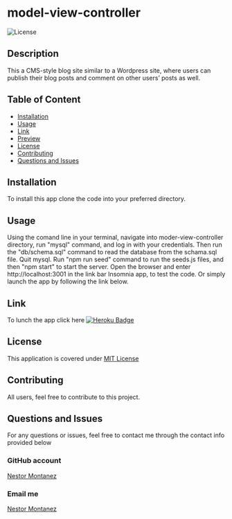# model-view-controller

  
  ![License](https://img.shields.io/badge/License-MIT%20License-blue.svg)
  
  

  ## Description
  
  This a CMS-style blog site similar to a Wordpress site, where users can publish their blog posts and comment on other users’ posts as well.
  


  ## Table of Content
  
  - [Installation](#installation)
  - [Usage](#usage)
  - [Link](#link)
  - [Preview](#preview)
  - [License](#license)
  - [Contributing](#contributing)
  - [Questions and Issues](#questions-and-issues)



  ## Installation
  
  To install this app clone the code into your preferred directory.
  

  
  ## Usage
  
  Using the comand line in your terminal, navigate into moder-view-controller directory, run "mysql" command, and log in with your credentials. 
  Then run the "db/schema.sql" command to read the database from the schama.sql file. Quit mysql. 
  Run "npm run seed" command to run the seeds.js files, and then "npm start" to start the server. 
  Open the browser and enter http://localhost:3001 in the link bar Insomnia app, to test the code. 
  Or simply launch the app by following the link below. 
  


  ## Link
  
  To lunch the app click here [![Heroku Badge](https://www.herokucdn.com/deploy/button.svg)](https://model-view-controller-1086f15cdc66.herokuapp.com/) 
  
  ## License
  
  
  This application is covered under [MIT License](https://choosealicense.com/licenses/mit/)
  
  
  ## Contributing
  
  All users, feel free to contribute to this project.
  
 
  ## Questions and Issues
  
  For any questions or issues, feel free to contact me through the contact info provided below 
  
  ### GitHub account  
  
  [Nestor Montanez](https://github.com/nuno0123)
  
  ### Email me

  [Nestor Montanez](mailto:nuno0123@me.com)
   
 